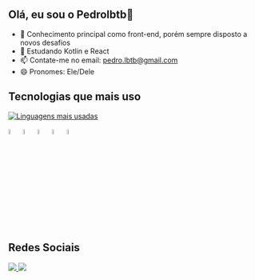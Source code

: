 ## Olá, eu sou o Pedrolbtb👋

- 🔭 Conhecimento principal como front-end, porém sempre disposto a novos desafios
- 🌱 Estudando Kotlin e React
- 📫 Contate-me no email: pedro.lbtb@gmail.com
- 😄 Pronomes: Ele/Dele

## Tecnologias que mais uso
  
[![Linguagens mais usadas](https://github-readme-stats.vercel.app/api/top-langs/?username=Pedrolbtb&layout=donut-vertical)](https://github.com/Pedrolbtb)

<p>
  <img src="https://cdn.jsdelivr.net/gh/devicons/devicon@latest/icons/kotlin/kotlin-original.svg" width="5%" />
  <img src="https://cdn.jsdelivr.net/gh/devicons/devicon@latest/icons/html5/html5-original.svg" width="5%" />
  <img src="https://cdn.jsdelivr.net/gh/devicons/devicon@latest/icons/css3/css3-original.svg" width="5%" />
  <img src="https://cdn.jsdelivr.net/gh/devicons/devicon@latest/icons/javascript/javascript-plain.svg" width="5%" />
  <img src="https://cdn.jsdelivr.net/gh/devicons/devicon@latest/icons/react/react-original.svg" width="5%" />
</p>

## Redes Sociais
<p>
  <a href="mailto:pedro.lbtb@gmail.com">
<img src="https://img.shields.io/badge/Gmail-D14836?style=for-the-badge&logo=gmail&logoColor=white">
    </a>
   <a href="">
<img src="https://img.shields.io/badge/LinkedIn-0077B5?style=for-the-badge&logo=linkedin&logoColor=white">
    </a>
</p>     
          
          
